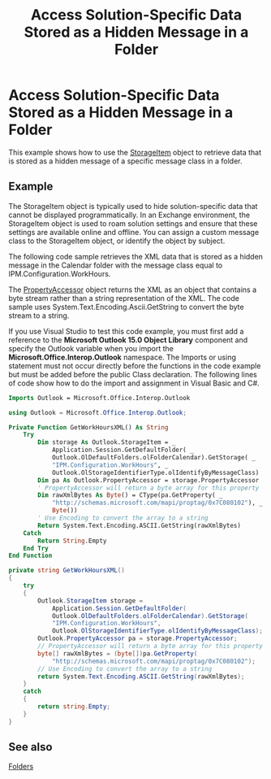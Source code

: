 ﻿---
title: 'Access Solution-Specific Data Stored as a Hidden Message in a Folder'
TOCTitle: 'Access Solution-Specific Data Stored as a Hidden Message in a Folder'
ms:assetid: bacf0562-1026-4c3b-87b0-4eaad5033592
ms:mtpsurl: https://msdn.microsoft.com/en-us/library/Bb623414(v=office.15)
ms:contentKeyID: 55119861
ms.date: 07/24/2014
mtps_version: v=office.15
---

# Access Solution-Specific Data Stored as a Hidden Message in a Folder

This example shows how to use the [StorageItem](https://msdn.microsoft.com/en-us/library/bb623436\(v=office.15\)) object to retrieve data that is stored as a hidden message of a specific message class in a folder.

## Example

The StorageItem object is typically used to hide solution-specific data that cannot be displayed programmatically. In an Exchange environment, the StorageItem object is used to roam solution settings and ensure that these settings are available online and offline. You can assign a custom message class to the StorageItem object, or identify the object by subject.

The following code sample retrieves the XML data that is stored as a hidden message in the Calendar folder with the message class equal to IPM.Configuration.WorkHours.

The [PropertyAccessor](https://msdn.microsoft.com/en-us/library/bb646034\(v=office.15\)) object returns the XML as an object that contains a byte stream rather than a string representation of the XML. The code sample uses System.Text.Encoding.Ascii.GetString to convert the byte stream to a string.

If you use Visual Studio to test this code example, you must first add a reference to the **Microsoft Outlook 15.0 Object Library** component and specify the Outlook variable when you import the **Microsoft.Office.Interop.Outlook** namespace. The Imports or using statement must not occur directly before the functions in the code example but must be added before the public Class declaration. The following lines of code show how to do the import and assignment in Visual Basic and C\#.

```vb
Imports Outlook = Microsoft.Office.Interop.Outlook
```

```csharp
using Outlook = Microsoft.Office.Interop.Outlook;
```

```vb
Private Function GetWorkHoursXML() As String
    Try
        Dim storage As Outlook.StorageItem = _
            Application.Session.GetDefaultFolder( _
            Outlook.OlDefaultFolders.olFolderCalendar).GetStorage( _
            "IPM.Configuration.WorkHours", _
            Outlook.OlStorageIdentifierType.olIdentifyByMessageClass)
        Dim pa As Outlook.PropertyAccessor = storage.PropertyAccessor
        ' PropertyAccessor will return a byte array for this property
        Dim rawXmlBytes As Byte() = CType(pa.GetProperty( _
            "http://schemas.microsoft.com/mapi/proptag/0x7C080102"), _
            Byte())
        ' Use Encoding to convert the array to a string
        Return System.Text.Encoding.ASCII.GetString(rawXmlBytes)
    Catch
        Return String.Empty
    End Try
End Function
```

```csharp
private string GetWorkHoursXML()
{
    try
    {
        Outlook.StorageItem storage =
            Application.Session.GetDefaultFolder(
            Outlook.OlDefaultFolders.olFolderCalendar).GetStorage(
            "IPM.Configuration.WorkHours",
            Outlook.OlStorageIdentifierType.olIdentifyByMessageClass);
        Outlook.PropertyAccessor pa = storage.PropertyAccessor;
        // PropertyAccessor will return a byte array for this property
        byte[] rawXmlBytes = (byte[])pa.GetProperty(
            "http://schemas.microsoft.com/mapi/proptag/0x7C080102");
        // Use Encoding to convert the array to a string
        return System.Text.Encoding.ASCII.GetString(rawXmlBytes);
    }
    catch
    {
        return string.Empty;
    }
}
```

## See also



[Folders](folders.md)

